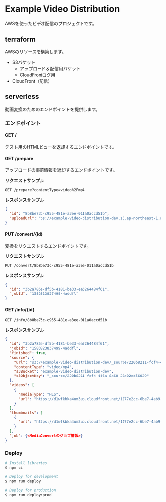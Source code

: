 # Example Video Distribution

AWSを使ったビデオ配信のプロジェクトです。

## terraform

AWSのリソースを構築します。

- S3バケット
  - アップロード＆配信用バケット
  - CloudFrontログ用
- CloudFront（配信）

## serverless

動画変換のためのエンドポイントを提供します。

### エンドポイント

#### GET /

テスト用のHTMLビューを返却するエンドポイントです。

#### GET /prepare

アップロードの事前情報を返却するエンドポイントです。

**リクエストサンプル**

```text
GET /prepare?contentType=video%2Fmp4
```

**レスポンスサンプル**

```json
{
  "id": "8b8be73c-c955-481e-a3ee-011a0accd51b",
  "uploadUrl": "ps://example-video-distribution-dev.s3.ap-northeast-1.amazonaws.com/_source/8b8be73c-c955-481e-a3ee-011a0accd51b?AWSAccessKeyId=ASIAZMLC3B42K5GO..."
}
```

#### PUT /convert/{id}

変換をリクエストするエンドポイントです。

**リクエストサンプル**

```text
PUT /convert/8b8be73c-c955-481e-a3ee-011a0accd51b
```

**レスポンスサンプル**

```json
{
  "id": "3b2a785e-df5b-4181-be33-ea3264484f61",
  "jobId": "1583823837499-4addfl"
}
```

#### GET /info/{id}

```text
GET /info/8b8be73c-c955-481e-a3ee-011a0accd51b
```

**レスポンスサンプル**

```json
{
  "id": "3b2a785e-df5b-4181-be33-ea3264484f61",
  "jobId": "1583823837499-4addfl",
  "finished": true,
  "source": {
    "url": "s3://example-video-distribution-dev/_source/220b8211-fcf4-446a-8a60-28a02ed56029",
    "contentType": "video/mp4",
    "s3Bucket": "example-video-distribution-dev",
    "s3ObjectKey": "_source/220b8211-fcf4-446a-8a60-28a02ed56029"
  },
  "videos": [
    {
      "mediaType": "HLS",
      "url": "https://d1wfkbka4um3up.cloudfront.net/1177e2cc-6be7-4ab9-a1c5-43de0e023f44/hls1/video.m3u8"
    }
  ],
  "thumbnails": [
    {
      "url": "https://d1wfkbka4um3up.cloudfront.net/1177e2cc-6be7-4ab9-a1c5-43de0e023f44/thumbnail/image.0000000.jpg"
    }
  ],
  "job": {<MediaConvertのジョブ情報>}
}
```

### Deploy

```bash
# Install libraries
$ npm ci

# Deploy for development
$ npm run deploy

# Deploy for production
$ npm run deploy:prod
```

